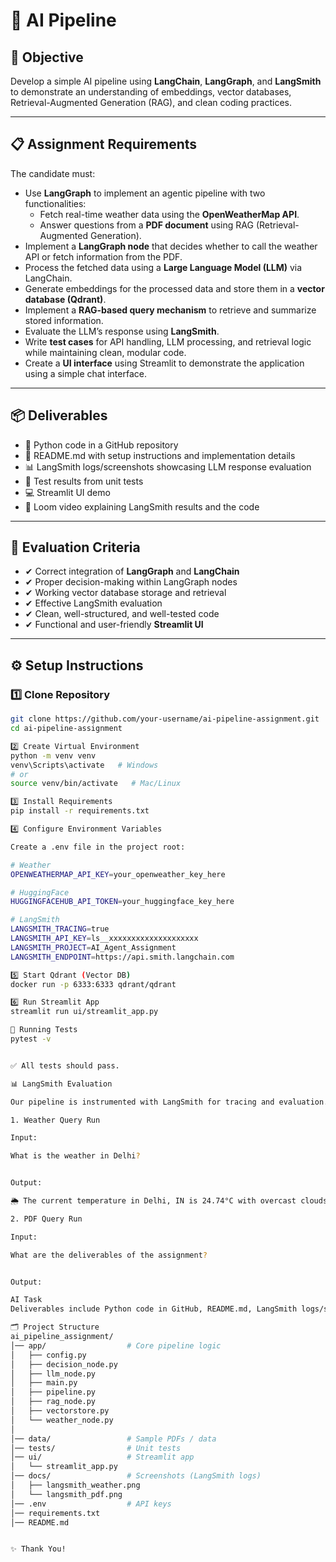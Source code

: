 # 🤖 AI  Pipeline

## 📌 Objective
Develop a simple AI pipeline using **LangChain**, **LangGraph**, and **LangSmith** to demonstrate an understanding of embeddings, vector databases, Retrieval-Augmented Generation (RAG), and clean coding practices.

---

## 📋 Assignment Requirements
The candidate must:

- Use **LangGraph** to implement an agentic pipeline with two functionalities:  
  - Fetch real-time weather data using the **OpenWeatherMap API**.  
  - Answer questions from a **PDF document** using RAG (Retrieval-Augmented Generation).  
- Implement a **LangGraph node** that decides whether to call the weather API or fetch information from the PDF.  
- Process the fetched data using a **Large Language Model (LLM)** via LangChain.  
- Generate embeddings for the processed data and store them in a **vector database (Qdrant)**.  
- Implement a **RAG-based query mechanism** to retrieve and summarize stored information.  
- Evaluate the LLM’s response using **LangSmith**.  
- Write **test cases** for API handling, LLM processing, and retrieval logic while maintaining clean, modular code.  
- Create a **UI interface** using Streamlit to demonstrate the application using a simple chat interface.  

---

## 📦 Deliverables
- 🐍 Python code in a GitHub repository  
- 📄 README.md with setup instructions and implementation details  
- 📊 LangSmith logs/screenshots showcasing LLM response evaluation  
- 🧪 Test results from unit tests  
- 💻 Streamlit UI demo  
- 🎥 Loom video explaining LangSmith results and the code  

---

## 📝 Evaluation Criteria
- ✔ Correct integration of **LangGraph** and **LangChain**  
- ✔ Proper decision-making within LangGraph nodes  
- ✔ Working vector database storage and retrieval  
- ✔ Effective LangSmith evaluation  
- ✔ Clean, well-structured, and well-tested code  
- ✔ Functional and user-friendly **Streamlit UI**  

---

## ⚙️ Setup Instructions

### 1️⃣ Clone Repository
```bash
git clone https://github.com/your-username/ai-pipeline-assignment.git
cd ai-pipeline-assignment

2️⃣ Create Virtual Environment
python -m venv venv
venv\Scripts\activate   # Windows
# or
source venv/bin/activate   # Mac/Linux

3️⃣ Install Requirements
pip install -r requirements.txt

4️⃣ Configure Environment Variables

Create a .env file in the project root:

# Weather
OPENWEATHERMAP_API_KEY=your_openweather_key_here

# HuggingFace
HUGGINGFACEHUB_API_TOKEN=your_huggingface_key_here

# LangSmith
LANGSMITH_TRACING=true
LANGSMITH_API_KEY=ls__xxxxxxxxxxxxxxxxxxxx
LANGSMITH_PROJECT=AI_Agent_Assignment
LANGSMITH_ENDPOINT=https://api.smith.langchain.com

5️⃣ Start Qdrant (Vector DB)
docker run -p 6333:6333 qdrant/qdrant

6️⃣ Run Streamlit App
streamlit run ui/streamlit_app.py

🧪 Running Tests
pytest -v


✅ All tests should pass.

📊 LangSmith Evaluation

Our pipeline is instrumented with LangSmith for tracing and evaluation.

1. Weather Query Run

Input:

What is the weather in Delhi?


Output:

🌦️ The current temperature in Delhi, IN is 24.74°C with overcast clouds.

2. PDF Query Run

Input:

What are the deliverables of the assignment?


Output:

AI Task  
Deliverables include Python code in GitHub, README.md, LangSmith logs/screenshots, test results, Streamlit demo, and Loom video.

🗂️ Project Structure
ai_pipeline_assignment/
│── app/                  # Core pipeline logic
│   ├── config.py
│   ├── decision_node.py
│   ├── llm_node.py
│   ├── main.py
│   ├── pipeline.py
│   ├── rag_node.py
│   ├── vectorstore.py
│   └── weather_node.py
│
│── data/                 # Sample PDFs / data
│── tests/                # Unit tests
│── ui/                   # Streamlit app
│   └── streamlit_app.py
│── docs/                 # Screenshots (LangSmith logs)
│   ├── langsmith_weather.png
│   └── langsmith_pdf.png
│── .env                  # API keys 
│── requirements.txt
│── README.md


✨ Thank You!
